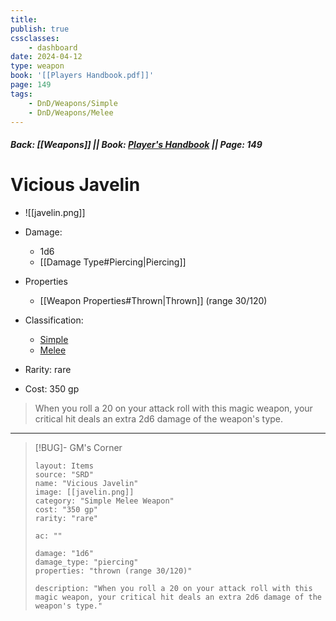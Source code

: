 ```yaml
---
title:
publish: true
cssclasses:
    - dashboard
date: 2024-04-12
type: weapon
book: '[[Players Handbook.pdf]]'
page: 149
tags:
    - DnD/Weapons/Simple
    - DnD/Weapons/Melee
---
```


##### Back: [[Weapons]] || Book: [Player's Handbook](https://drive.google.com/drive/folders/1O5bhpYizcIT5xxAoLOuzCRht_PVS7VSG?usp=sharing) || Page: 149

# Vicious Javelin

- ![[javelin.png]]
- Damage:
    - 1d6
	- [[Damage Type#Piercing|Piercing]]
- Properties
    - [[Weapon Properties#Thrown|Thrown]] (range 30/120)

- Classification:
    - [Simple](https://benl0.github.io/The-Editors-Dungeon/tags/DnD/Weapons/Simple)
    - [Melee](https://benl0.github.io/The-Editors-Dungeon/tags/DnD/Weapons/Melee)
- Rarity: rare
- Cost: 350 gp

> When you roll a 20 on your attack roll with this magic weapon, your critical hit deals an extra 2d6 damage of the weapon's type.

---

> [!BUG]- GM's Corner
>
> ```statblock
> layout: Items
> source: "SRD"
> name: "Vicious Javelin"
> image: [[javelin.png]]
> category: "Simple Melee Weapon"
> cost: "350 gp"
> rarity: "rare"
>
> ac: ""
>
> damage: "1d6"
> damage_type: "piercing"
> properties: "thrown (range 30/120)"
>
> description: "When you roll a 20 on your attack roll with this magic weapon, your critical hit deals an extra 2d6 damage of the weapon's type."
> ```
